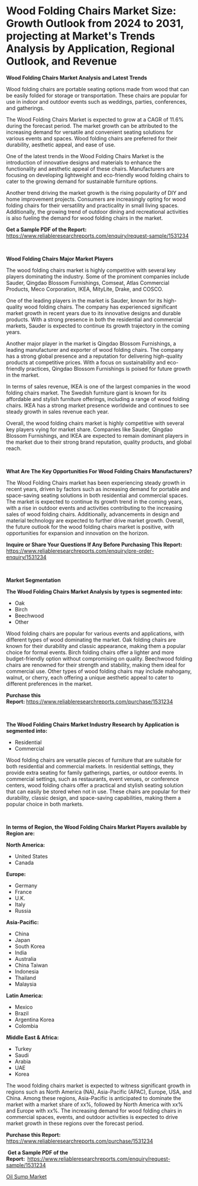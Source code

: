 <p><h1>Wood Folding Chairs Market Size: Growth Outlook from 2024 to 2031, projecting at Market's Trends Analysis by Application, Regional Outlook, and Revenue</h1></p><p><strong>Wood Folding Chairs Market Analysis and Latest Trends</strong></p>
<p><p>Wood folding chairs are portable seating options made from wood that can be easily folded for storage or transportation. These chairs are popular for use in indoor and outdoor events such as weddings, parties, conferences, and gatherings.</p><p>The Wood Folding Chairs Market is expected to grow at a CAGR of 11.6% during the forecast period. The market growth can be attributed to the increasing demand for versatile and convenient seating solutions for various events and spaces. Wood folding chairs are preferred for their durability, aesthetic appeal, and ease of use.</p><p>One of the latest trends in the Wood Folding Chairs Market is the introduction of innovative designs and materials to enhance the functionality and aesthetic appeal of these chairs. Manufacturers are focusing on developing lightweight and eco-friendly wood folding chairs to cater to the growing demand for sustainable furniture options.</p><p>Another trend driving the market growth is the rising popularity of DIY and home improvement projects. Consumers are increasingly opting for wood folding chairs for their versatility and practicality in small living spaces. Additionally, the growing trend of outdoor dining and recreational activities is also fueling the demand for wood folding chairs in the market.</p></p>
<p><strong>Get a Sample PDF of the Report:&nbsp;</strong> <a href="https://www.reliableresearchreports.com/enquiry/request-sample/1531234">https://www.reliableresearchreports.com/enquiry/request-sample/1531234</a></p>
<p>&nbsp;</p>
<p><strong>Wood Folding Chairs Major Market Players</strong></p>
<p><p>The wood folding chairs market is highly competitive with several key players dominating the industry. Some of the prominent companies include Sauder, Qingdao Blossom Furnishings, Comseat, Atlas Commercial Products, Meco Corporation, IKEA, MityLite, Drake, and COSCO.</p><p>One of the leading players in the market is Sauder, known for its high-quality wood folding chairs. The company has experienced significant market growth in recent years due to its innovative designs and durable products. With a strong presence in both the residential and commercial markets, Sauder is expected to continue its growth trajectory in the coming years.</p><p>Another major player in the market is Qingdao Blossom Furnishings, a leading manufacturer and exporter of wood folding chairs. The company has a strong global presence and a reputation for delivering high-quality products at competitive prices. With a focus on sustainability and eco-friendly practices, Qingdao Blossom Furnishings is poised for future growth in the market.</p><p>In terms of sales revenue, IKEA is one of the largest companies in the wood folding chairs market. The Swedish furniture giant is known for its affordable and stylish furniture offerings, including a range of wood folding chairs. IKEA has a strong market presence worldwide and continues to see steady growth in sales revenue each year.</p><p>Overall, the wood folding chairs market is highly competitive with several key players vying for market share. Companies like Sauder, Qingdao Blossom Furnishings, and IKEA are expected to remain dominant players in the market due to their strong brand reputation, quality products, and global reach.</p></p>
<p>&nbsp;</p>
<p><strong>What Are The Key Opportunities For Wood Folding Chairs Manufacturers?</strong></p>
<p><p>The Wood Folding Chairs market has been experiencing steady growth in recent years, driven by factors such as increasing demand for portable and space-saving seating solutions in both residential and commercial spaces. The market is expected to continue its growth trend in the coming years, with a rise in outdoor events and activities contributing to the increasing sales of wood folding chairs. Additionally, advancements in design and material technology are expected to further drive market growth. Overall, the future outlook for the wood folding chairs market is positive, with opportunities for expansion and innovation on the horizon.</p></p>
<p><strong>Inquire or Share Your Questions If Any Before Purchasing This Report:</strong> <a href="https://www.reliableresearchreports.com/enquiry/pre-order-enquiry/1531234">https://www.reliableresearchreports.com/enquiry/pre-order-enquiry/1531234</a></p>
<p>&nbsp;</p>
<p><strong>Market Segmentation</strong></p>
<p><strong>The Wood Folding Chairs Market Analysis by types is segmented into:</strong></p>
<p><ul><li>Oak</li><li>Birch</li><li>Beechwood</li><li>Other</li></ul></p>
<p><p>Wood folding chairs are popular for various events and applications, with different types of wood dominating the market. Oak folding chairs are known for their durability and classic appearance, making them a popular choice for formal events. Birch folding chairs offer a lighter and more budget-friendly option without compromising on quality. Beechwood folding chairs are renowned for their strength and stability, making them ideal for commercial use. Other types of wood folding chairs may include mahogany, walnut, or cherry, each offering a unique aesthetic appeal to cater to different preferences in the market.</p></p>
<p><strong>Purchase this Report:&nbsp;</strong><a href="https://www.reliableresearchreports.com/purchase/1531234">https://www.reliableresearchreports.com/purchase/1531234</a></p>
<p>&nbsp;</p>
<p><strong>The Wood Folding Chairs Market Industry Research by Application is segmented into:</strong></p>
<p><ul><li>Residential</li><li>Commercial</li></ul></p>
<p><p>Wood folding chairs are versatile pieces of furniture that are suitable for both residential and commercial markets. In residential settings, they provide extra seating for family gatherings, parties, or outdoor events. In commercial settings, such as restaurants, event venues, or conference centers, wood folding chairs offer a practical and stylish seating solution that can easily be stored when not in use. These chairs are popular for their durability, classic design, and space-saving capabilities, making them a popular choice in both markets.</p></p>
<p>&nbsp;</p>
<p><strong>In terms of Region, the Wood Folding Chairs Market Players available by Region are:</strong></p>
<p>
    <p> <strong> North America: </strong>
        <ul>
            <li>United States</li>
            <li>Canada</li>
        </ul>
        </p> 
    <p> <strong> Europe: </strong>
        <ul>
            <li>Germany</li>
            <li>France</li>
            <li>U.K.</li>
            <li>Italy</li>
            <li>Russia</li>
        </ul>
        </p> 
    <p> <strong> Asia-Pacific: </strong>
        <ul>
            <li>China</li>
            <li>Japan</li>
            <li>South Korea</li>
            <li>India</li>
            <li>Australia</li>
            <li>China Taiwan</li>
            <li>Indonesia</li>
            <li>Thailand</li>
            <li>Malaysia</li>
        </ul>
        </p> 
    <p> <strong> Latin America: </strong>
        <ul>
            <li>Mexico</li>
            <li>Brazil</li>
            <li>Argentina Korea</li>
            <li>Colombia</li>
        </ul>
        </p> 
    <p> <strong> Middle East & Africa: </strong>
        <ul>
            <li>Turkey</li>
            <li>Saudi</li>
            <li>Arabia</li>
            <li>UAE</li>
            <li>Korea</li>
        </ul>
    </p>
    </p>
<p><p>The wood folding chairs market is expected to witness significant growth in regions such as North America (NA), Asia-Pacific (APAC), Europe, USA, and China. Among these regions, Asia-Pacific is anticipated to dominate the market with a market share of xx%, followed by North America with xx% and Europe with xx%. The increasing demand for wood folding chairs in commercial spaces, events, and outdoor activities is expected to drive market growth in these regions over the forecast period.</p></p>
<p><strong>Purchase this Report: </strong><a href="https://www.reliableresearchreports.com/purchase/1531234">https://www.reliableresearchreports.com/purchase/1531234</a></p>
<p>&nbsp;<strong>Get a Sample PDF of the Report:&nbsp;&nbsp;</strong><a href="https://www.reliableresearchreports.com/enquiry/request-sample/1531234">https://www.reliableresearchreports.com/enquiry/request-sample/1531234</a></p>
<p><strong></strong></p>
<p><p><a href="https://cautious-neon-760.notion.site/Oil-Sump-Market-Size-Growth-Outlook-from-2024-to-2031-projecting-at-Market-s-Trends-Analysis-by-Ap-ac57438526584d64a76b591dd56524c6">Oil Sump Market</a></p></p>